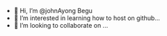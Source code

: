 - 👋 Hi, I’m @johnAyong Begu
- 👀 I’m interested in learning how to host on github...
- 💞️ I’m looking to collaborate on ...


<!---
johnAyong/johnAyong is a ✨ special ✨ repository because its `README.md` (this file) appears on your GitHub profile.
You can click the Preview link to take a look at your changes.
--->
